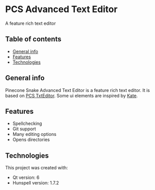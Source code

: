 # PCS Advanced Text Editor

A feature rich text editor

## Table of contents

* [General info](#general-info)
* [Features](#features)
* [Technologies](#technologies)

## General info

Pinecone Snake Advanced Text Editor is a feature rich text editor. It is based on [PCS TxtEditor](../pcstxteditor/README.md). Some ui elements are inspired by [Kate](https://kate-editor.org).

## Features

* Spellchecking
* Git support
* Many editing options
* Opens directories

## Technologies

This project was created with:

* Qt version: 6
* Hunspell version: 1.7.2
